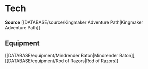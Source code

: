 ﻿---
id: '434'
name: Tech
rarity: Common
source: '[[DATABASE/source/Kingmaker Adventure Path|Kingmaker Adventure Path]]'
trait:
- Tech
type: Trait

---
# Tech

**Source** [[DATABASE/source/Kingmaker Adventure Path|Kingmaker Adventure Path]]

## Equipment

[[DATABASE/equipment/Mindrender Baton|Mindrender Baton]], [[DATABASE/equipment/Rod of Razors|Rod of Razors]]